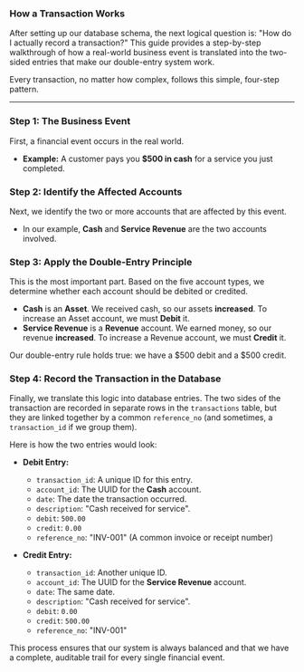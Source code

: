 ### How a Transaction Works

After setting up our database schema, the next logical question is: "How do I actually record a transaction?" This guide provides a step-by-step walkthrough of how a real-world business event is translated into the two-sided entries that make our double-entry system work.

Every transaction, no matter how complex, follows this simple, four-step pattern.

***

### Step 1: The Business Event

First, a financial event occurs in the real world.

* **Example:** A customer pays you **$500 in cash** for a service you just completed.

### Step 2: Identify the Affected Accounts

Next, we identify the two or more accounts that are affected by this event.

* In our example, **Cash** and **Service Revenue** are the two accounts involved.

### Step 3: Apply the Double-Entry Principle

This is the most important part. Based on the five account types, we determine whether each account should be debited or credited.

* **Cash** is an **Asset**. We received cash, so our assets **increased**. To increase an Asset account, we must **Debit** it.
* **Service Revenue** is a **Revenue** account. We earned money, so our revenue **increased**. To increase a Revenue account, we must **Credit** it.

Our double-entry rule holds true: we have a $500 debit and a $500 credit.

### Step 4: Record the Transaction in the Database

Finally, we translate this logic into database entries. The two sides of the transaction are recorded in separate rows in the `transactions` table, but they are linked together by a common `reference_no` (and sometimes, a `transaction_id` if we group them).

Here is how the two entries would look:

* **Debit Entry:**
    * `transaction_id`: A unique ID for this entry.
    * `account_id`: The UUID for the **Cash** account.
    * `date`: The date the transaction occurred.
    * `description`: "Cash received for service".
    * `debit`: `500.00`
    * `credit`: `0.00`
    * `reference_no`: "INV-001" (A common invoice or receipt number)

* **Credit Entry:**
    * `transaction_id`: Another unique ID.
    * `account_id`: The UUID for the **Service Revenue** account.
    * `date`: The same date.
    * `description`: "Cash received for service".
    * `debit`: `0.00`
    * `credit`: `500.00`
    * `reference_no`: "INV-001"

This process ensures that our system is always balanced and that we have a complete, auditable trail for every single financial event.